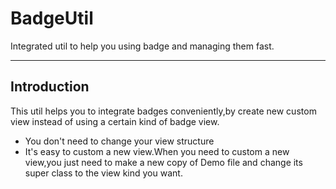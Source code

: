 # BadgeUtil
Integrated util to help you using badge and managing them fast.

---
## Introduction

This util helps you to integrate badges conveniently,by create new custom view instead of using a certain kind of badge view.<br>
* You don't need to change your view structure
* It's easy to custom a new view.When you need to custom a new view,you just need to make a new copy of Demo file and change its super class to the view kind you want.
